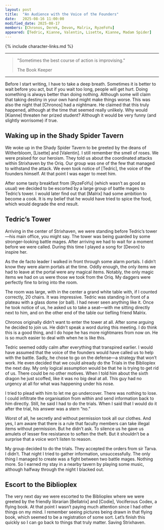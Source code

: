 ```yaml
---
layout: post
title:  "An Audience with the Voice of the Founders"
date:   2025-08-16 11:00:00
modified_date: 2025-08-17
members: [Chronos, Derek, Devon, Malrix, RyzeFoYu]
appeared: [Tedric, Kianne, Valentin, Lisette, Kianne, Madam Spider]
---
```

{% include character-links.md %}

---

> "Sometimes the best course of action is improvising."
>
> The Book Keeper

---

Before I start writing, I have to take a deep breath. Sometimes it is better to wait before you act, but if you wait too long, people will get hurt. Doing something is always better than doing nothing. Although some will claim that taking destiny in your own hand might make things worse. This was also the night that [Chronos] had a nightmare. He claimed that this truly happened, although at the time that seemed really unlikely. Why would [Kianne] threaten her prized student? Although it would be very funny (and slightly worrisome) if true.

## Waking up in the Shady Spider Tavern
We woke up in the Shady Spider Tavern to be greeted by the deans of Witherbloom, [Lisette] and [Valentin]. I still remember the smell of roses. We were praised for our heroism. They told us about the coordinated attacks within Strixhaven by the Oriq. Our group was one of the few that managed to withstand the attack. We even took notice of [Tedric], the voice of the founders himself. At that point I was eager to meet him.

After some tasty breakfast from [RyzeFoYu] (which wasn’t as good as usual) we decided to be escorted by a large group of battle mages to Tedric’s tower. I would later find out that [Malrix] had some ambition to become a cook. It is my belief that he would have tried to spice the food, which would degrade the end result.

## Tedric’s Tower
Arriving in the center of Strixhaven, we were standing before Tedric’s tower—his main office, you might say. The tower was being guarded by some stronger-looking battle mages. After arriving we had to wait for a moment before we were called. During this time I played a song for [Devon] to inspire her.

As the de facto leader I walked in front through some alarm portals. I didn’t know they were alarm portals at the time. Oddly enough, the only items we had to leave at the portal were any magical items. Notably, the only magic items we had on us were those we took from the Oriq. My daggers were perfectly fine to bring into the room.

The room was large, with in the center a grand white table with, if I counted correctly, 20 chairs. It was impressive. Tedric was standing in front of a plateau with a glass dome (or ball). I had never seen anything like it. Once he took notice of us, he asked us to take a seat—with me sitting directly next to him, and on the other end of the table our tiefling friend Malrix.

Chronos originally didn’t want to enter the tower at all. After some arguing he decided to join us. He didn’t speak a word during this meeting. I do think this is a good thing, and I do hope he has more nightmares from now on. He is so much easier to deal with when he is like this.

Tedric seemed oddly calm after everything that transpired earlier. I would have assumed that the voice of the founders would have called us to help with the battle. Sadly, he chose to go on the defense—a strategy that won’t work. He even decided that we could already do the Trials in the Biblioplex the next day. My only logical assumption would be that he is trying to get rid of us. There could be no other motives. When I told him about the sixth dragon he just scoffed, like it was no big deal at all. This guy had no urgency at all for what was happening under his nose.

I tried to plead with him to let me go undercover. There was nothing to lose. I could infiltrate the organisation from within and send information back to him directly. Still, he said I had to do the trials. When I said that I would do it after the trial, his answer was a stern “no.”

Worst of all, he secretly and without permission took all our clothes. And yes, I am aware that there is a rule that faculty members can take illegal items without permission. But he didn’t ask. To silence us he gave us amulets of lesser fire resistance to soften the theft. But it shouldn’t be a surprise that a voice won’t listen to reason.

My group decided to do the trials. They accepted the orders from sir Tarva. I didn’t. That night I tried to gather information, unsuccessfully. The only thing I managed to create was a fight between two battle mages. Nothing more. So I earned my stay in a nearby tavern by playing some music, although halfway through the night I blacked out.

## Escort to the Biblioplex
The very next day we were escorted to the Biblioplex where we were greeted by the friendly librarian [Bellatrix] and [Codie], Vociferous Codex, a flying book. At that point I wasn’t paying much attention since I had other things on my mind. I remember seeing pictures being drawn in that flying book, which seemed to be a registration of some sort. Let’s finish this quickly so I can go back to things that truly matter. Saving Strixhaven.
